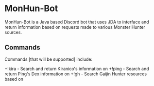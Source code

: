 # MonHun-Bot
MonHun-Bot is a Java based Discord bot that uses JDA to interface and return
information based on requests made to various Monster Hunter sources.

## Commands
Commands [that will be supported] include:

+!kira <query> - Search and return Kiranico's information on <query>
+!ping <query> - Search and return Ping's Dex information on <query>
+!gh <query>   - Search Gaijin Hunter resources based on <query>
